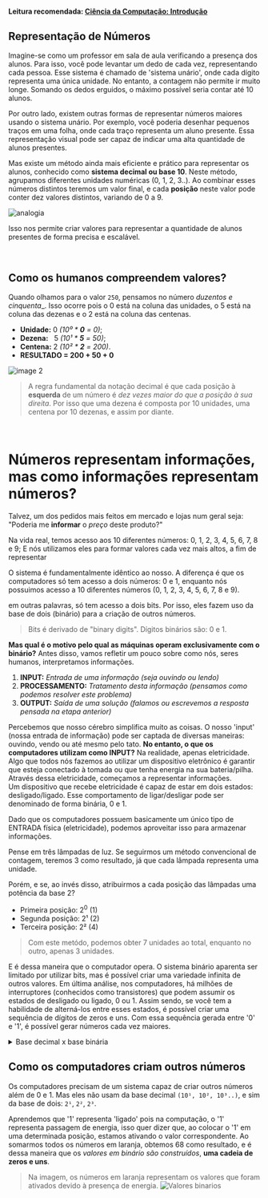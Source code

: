 #### Leitura recomendada: [Ciência da Computação: Introdução](https://github.com/FireguiQueen/CS50/blob/main/Week%2000%20-%20Scratch/01%20-%20Ci%C3%AAncia%20da%20computa%C3%A7%C3%A3o%3A%20Introdu%C3%A7%C3%A3o.md)

## Representação de Números
Imagine-se como um professor em sala de aula verificando a presença dos alunos. Para isso, você pode levantar um dedo de cada vez, representando cada pessoa. Esse sistema é chamado de 'sistema unário', onde cada dígito representa uma única unidade. No entanto, a contagem não permite ir muito longe. Somando os dedos erguidos, o máximo possível seria contar até 10 alunos.

Por outro lado, existem outras formas de representar números maiores usando o sistema unário.
Por exemplo, você poderia desenhar pequenos traços em uma folha, onde cada traço representa um aluno presente. 
Essa representação visual pode ser capaz de indicar uma alta quantidade de alunos presentes.

Mas existe um método ainda mais eficiente e prático para representar os alunos, conhecido como __sistema decimal ou base 10__. Neste método, agrupamos diferentes unidades numéricas (0, 1, 2, 3..). Ao combinar esses números distintos teremos um valor final, e cada __posição__ neste valor pode conter dez valores distintos, variando de 0 a 9. 

![analogia](https://github.com/FireguiQueen/CS50/assets/98475125/0f560714-8f1f-44fb-a092-3a2833aa61de)

Isso nos permite criar valores para representar a quantidade de alunos presentes de forma precisa e escalável.

<br>

## Como os humanos compreendem valores? 
Quando olhamos para o valor `250`, pensamos no número _duzentos e cinquenta__. Isso ocorre pois o 0 está na coluna das unidades, o 5 está na coluna das dezenas e o 2 está na coluna das centenas. 
- **Unidade:** 0 _(10⁰ * __0__ = 0)_;
- **Dezena:** &nbsp; 5  _(10¹ * __5__ = 50)_;
- **Centena:** 2 _(10² * __2__ = 200)_.
- **RESULTADO = 200 + 50 + 0**

![image 2](https://github.com/FireguiQueen/CC50/assets/98475125/43cf09fb-06c8-4d56-906b-0cd7022c1f76)
> A regra fundamental da notação decimal é que cada posição à __esquerda__ de um número é _dez vezes maior do que a posição à sua direita_. Por isso que uma dezena é composta por 10 unidades, uma centena por 10 dezenas, e assim por diante.

<br>

# Números representam informações, mas como informações representam números? 
Talvez, um dos pedidos mais feitos em mercado e lojas num geral seja: "Poderia me __informar__ o _preço_ deste produto?" 

Na vida real, temos acesso aos 10 diferentes números: 0, 1, 2, 3, 4, 5, 6, 7, 8 e 9; E nós utilizamos eles para formar
valores cada vez mais altos, a fim de representar 

O sistema  é fundamentalmente idêntico ao nosso.
A diferença é que os computadores só tem acesso a dois números: 0 e 1, enquanto nós possuimos acesso a 10 diferentes números (0, 1, 2, 3, 4, 5, 6, 7, 8 e 9). 

em outras palavras, só tem acesso a dois bits. Por isso, eles fazem uso da base de dois (binário) para a criação de outros números.
> Bits é derivado de "binary digits". Dígitos binários são: 0 e 1.

__Mas qual é o motivo pelo qual as máquinas operam exclusivamente com o binário?__
Antes disso, vamos refletir um pouco sobre como nós, seres humanos, interpretamos informações.
1. __INPUT:__ _Entrada de uma informação (seja ouvindo ou lendo)_
2. __PROCESSAMENTO:__ _Tratamento desta informação (pensamos como podemos resolver este problema)_
3. __OUTPUT:__ _Saída de uma solução (falamos ou escrevemos a resposta pensada na etapa anterior)_

Percebemos que nosso cérebro simplifica muito as coisas. O nosso 'input' (nossa entrada de informação) pode ser captada de diversas maneiras: ouvindo, vendo ou até mesmo pelo tato.
__No entanto, o que os computadores utilizam como INPUT?__ Na realidade, apenas eletricidade.
Algo que todos nós fazemos ao utilizar um dispositivo eletrônico é garantir que esteja conectado à tomada ou que tenha energia na sua bateria/pilha.
Através dessa eletricidade, começamos a representar informações. </br>
Um dispositivo que recebe eletricidade é capaz de estar em dois estados: desligado/ligado. Esse comportamento de ligar/desligar pode ser denominado de forma binária, 0 e 1.

Dado que os computadores possuem basicamente um único tipo de ENTRADA física (eletricidade), podemos aproveitar isso para armazenar informações.

Pense em três lâmpadas de luz. Se seguirmos um método convencional de contagem, teremos 3 como resultado, já que cada lâmpada representa uma unidade.

Porém, e se, ao invés disso, atribuirmos a cada posição das lâmpadas uma potência da base 2?
- Primeira posição:   2<sup>0</sup> (1)
- Segunda posição:    2¹ (2)
- Terceira posição:   2² (4)
> Com este metódo, podemos obter 7 unidades ao total, enquanto no outro, apenas 3 unidades.

E é dessa maneira que o computador opera. O sistema binário aparenta ser limitado por utilizar bits, mas é possível criar uma variedade infinita de outros valores. Em última análise, nos computadores, há milhões de interruptores (conhecidos como transistores) que podem assumir os estados de desligado ou ligado, 0 ou 1. Assim sendo, se você tem a habilidade de alterná-los entre esses estados, é possível criar uma sequência de dígitos de zeros e uns. Com essa sequência gerada entre '0' e '1', é possível gerar números cada vez maiores.

<details>
    <summary>Base decimal x base binária</summary>
    <h4>..10 <sup>4</sup> &nbsp; 10 <sup>3</sup>&nbsp; 10 <sup>2</sup> &nbsp; 10 <sup>1</sup>&nbsp; 10 <sup>0</sup> </h4>
    <img src="https://github.com/FireguiQueen/CC50/assets/98475125/6f0a983d-9674-4378-857c-24dc1469336c"/>
    <h4>..10 <sup>8</sup> &nbsp; 2 <sup>4</sup>&nbsp; 2 <sup>2</sup> &nbsp; 2 <sup>1</sup>&nbsp; 2 <sup>0</sup> </h4> <a name="img2">
    <img src="https://github.com/FireguiQueen/CC50/assets/98475125/38d021f4-3a21-4420-a6f5-553ab31b898e"/>
</details>


## Como os computadores criam outros números
Os computadores precisam de um sistema capaz de criar outros números além de 0 e 1. Mas eles não usam da base decimal `(10¹, 10², 10³..)`, e sim da base de dois: `2¹`, `2²`, `2³`.

Aprendemos que '1' representa 'ligado' pois na computação, o '1' representa passagem de energia, isso quer dizer que, ao colocar o '1' em uma determinada posição, estamos ativando o valor correspondente. Ao somarmos todos os números em laranja, obtemos 68 como resultado, e é dessa maneira que os _valores em binário são construídos_, __uma cadeia de zeros e uns__.

> Na imagem, os números em laranja representam os valores que foram ativados devido à presença de energia.
![Valores binarios](https://github.com/FireguiQueen/CC50/assets/98475125/736efe04-d419-4ace-9d14-83132d0a73a4)




